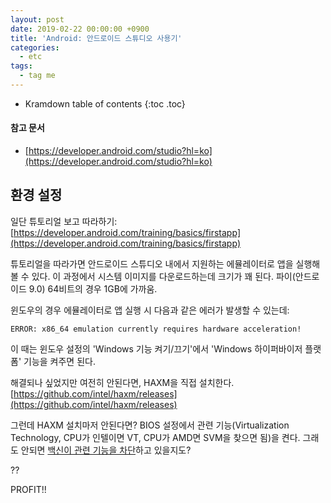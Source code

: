 ```yaml
---
layout: post
date: 2019-02-22 00:00:00 +0900
title: 'Android: 안드로이드 스튜디오 사용기'
categories:
  - etc
tags:
  - tag me
---
```


* Kramdown table of contents
{:toc .toc}

#### 참고 문서

- [https://developer.android.com/studio?hl=ko](https://developer.android.com/studio?hl=ko)

## 환경 설정

일단 튜토리얼 보고 따라하기: [https://developer.android.com/training/basics/firstapp](https://developer.android.com/training/basics/firstapp)

튜토리얼을 따라가면 안드로이드 스튜디오 내에서 지원하는 에뮬레이터로 앱을 실행해볼 수 있다. 이 과정에서 시스템 이미지를 다운로드하는데 크기가 꽤 된다. 파이(안드로이드 9.0) 64비트의 경우 1GB에 가까움.

윈도우의 경우 에뮬레이터로 앱 실행 시 다음과 같은 에러가 발생할 수 있는데:

```
ERROR: x86_64 emulation currently requires hardware acceleration!
```

이 때는 윈도우 설정의 'Windows 기능 켜기/끄기'에서 'Windows 하이퍼바이저 플랫폼' 기능을 켜주면 된다.

해결되나 싶었지만 여전히 안된다면, HAXM을 직접 설치한다. [https://github.com/intel/haxm/releases](https://github.com/intel/haxm/releases)

그런데 HAXM 설치마저 안된다면? BIOS 설정에서 관련 기능(Virtualization Technology, CPU가 인텔이면 VT, CPU가 AMD면 SVM을 찾으면 됨)을 켠다. 그래도 안되면 [백신이 관련 기능을 차단](https://stackoverflow.com/questions/21635504/error-during-installing-haxm-vt-x-not-working)하고 있을지도?

??

PROFIT!!
